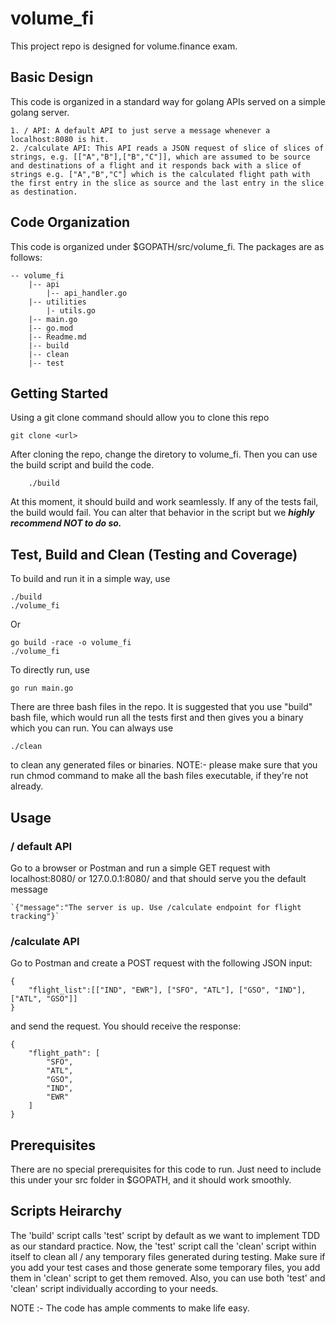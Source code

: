 # volume_fi

This project repo is designed for volume.finance exam.

## Basic Design

This code is organized in a standard way for golang APIs served on a simple golang server.

    1. / API: A default API to just serve a message whenever a  localhost:8080 is hit.
    2. /calculate API: This API reads a JSON request of slice of slices of strings, e.g. [["A","B"],["B","C"]], which are assumed to be source and destinations of a flight and it responds back with a slice of strings e.g. ["A","B","C"] which is the calculated flight path with the first entry in the slice as source and the last entry in the slice as destination.

## Code Organization

This code is organized under $GOPATH/src/volume_fi. The packages are as follows:

    -- volume_fi
        |-- api
            |-- api_handler.go
        |-- utilities
            |- utils.go
        |-- main.go
        |-- go.mod
        |-- Readme.md
        |-- build
        |-- clean
        |-- test

## Getting Started

Using a git clone command should allow you to clone this repo

    git clone <url>

After cloning the repo, change the diretory to volume_fi. Then you can use the build script and build the code.

        ./build

At this moment, it should build and work seamlessly. If any of the tests fail, the build would fail. You can alter that behavior in the script but we ***highly recommend NOT to do so.***

## Test, Build and Clean (Testing and Coverage)

To build and run it in a simple way, use

    ./build
    ./volume_fi

Or

    go build -race -o volume_fi
    ./volume_fi

To directly run, use

    go run main.go

There are three bash files in the repo. It is suggested that you use "build" bash file, which would run all the tests first and then gives you a binary which you can run. You can always use 

    ./clean

to clean any generated files or binaries.
NOTE:- please make sure that you run chmod command to make all the bash files executable, if they're not already. 

## Usage

### / default API

Go to a browser or Postman and run a simple GET request with localhost:8080/ or 127.0.0.1:8080/ and that should serve you the default message

    `{"message":"The server is up. Use /calculate endpoint for flight tracking"}`

### /calculate API

Go to Postman and create a POST request with the following JSON input:

    {
        "flight_list":[["IND", "EWR"], ["SFO", "ATL"], ["GSO", "IND"], ["ATL", "GSO"]]
    }

and send the request. You should receive the response:

    {
        "flight_path": [
            "SFO",
            "ATL",
            "GSO",
            "IND",
            "EWR"
        ]
    }

## Prerequisites

There are no special prerequisites for this code to run. Just need to include this under your src folder in $GOPATH, and it should work smoothly.

## Scripts Heirarchy

The 'build' script calls 'test' script by default as we want to implement TDD as our standard practice. Now, the 'test' script call the 'clean' script within itself to clean all / any temporary files generated during testing. Make sure if you add your test cases and those generate some temporary files, you add them in 'clean' script to get them removed. Also, you can use both 'test' and 'clean' script individually according to your needs.

NOTE :- The code has ample comments to make life easy.
